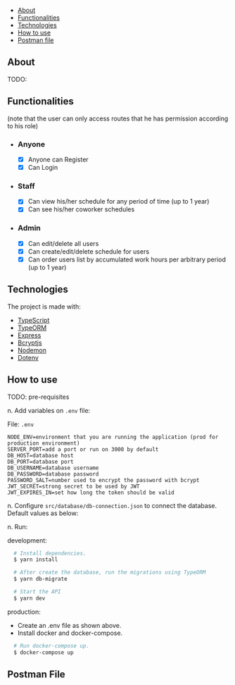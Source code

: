 - [About](#about)
- [Functionalities](#functionalities)
- [Technologies](#technologies)
- [How to use](#how-to-use)
- [Postman file](#postman-file)

<a id="about"></a>

## About

TODO:

<a id="functionalities"></a>

## Functionalities

(note that the user can only access routes that he has permission according to his role)

- ### **Anyone**

  - [x] Anyone can Register
  - [x] Can Login

- ### **Staff**

  - [x] Can view his/her schedule for any period of time (up to 1 year)
  - [x] Can see his/her coworker schedules

- ### **Admin**
  - [x] Can edit/delete all users
  - [x] Can create/edit/delete schedule for users
  - [x] Can order users list by accumulated work hours per arbitrary period (up to 1 year)

<a id="technologies"></a>

## Technologies

The project is made with:

- [TypeScript](https://www.typescriptlang.org/)
- [TypeORM](https://typeorm.io/#/)
- [Express](https://expressjs.com/)
- [Bcryptjs](https://www.npmjs.com/package/bcryptjs)
- [Nodemon](https://nodemon.io/)
- [Dotenv](https://www.npmjs.com/package/dotenv)

<a id="how-to-use"></a>

## How to use

TODO: pre-requisites

n. Add variables on `.env` file:

File: `.env`

```text
NODE_ENV=environment that you are running the application (prod for production environment)
SERVER_PORT=add a port or run on 3000 by default
DB_HOST=database host
DB_PORT=database port
DB_USERNAME=database username
DB_PASSWORD=database password
PASSWORD_SALT=number used to encrypt the password with bcrypt
JWT_SECRET=strong secret to be used by JWT
JWT_EXPIRES_IN=set how long the token should be valid
```

n. Configure `src/database/db-connection.json` to connect the database. Default values as below:

n. Run:

development:

```sh
  # Install dependencies.
  $ yarn install

  # After create the database, run the migrations using TypeORM
  $ yarn db-migrate

  # Start the API
  $ yarn dev
```

production:

- Create an .env file as shown above.
- Install docker and docker-compose.

```sh
  # Run docker-compose up.
  $ docker-compose up
```

<a id="postman-file"></a>

## Postman File
